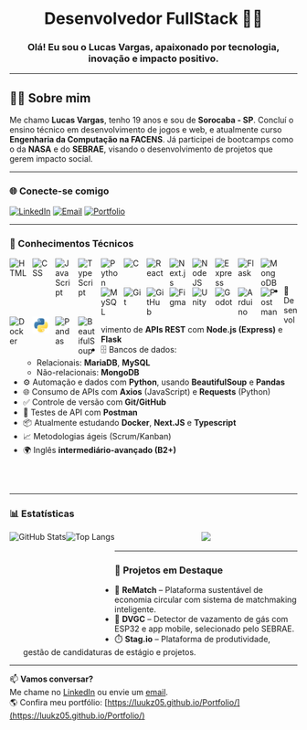 <h1 align="center">Desenvolvedor FullStack 👨‍💻</h1>
<h3 align="center">Olá! Eu sou o Lucas Vargas, apaixonado por tecnologia, inovação e impacto positivo.</h3>

---

## 👨‍🚀 Sobre mim

Me chamo **Lucas Vargas**, tenho 19 anos e sou de **Sorocaba - SP**. Concluí o ensino técnico em desenvolvimento de jogos e web, e atualmente curso **Engenharia da Computação na FACENS**. Já participei de bootcamps como o da **NASA** e do **SEBRAE**, visando o desenvolvimento de projetos que gerem impacto social.

---

### 🌐 Conecte-se comigo

[![LinkedIn](https://img.shields.io/badge/LinkedIn-%230077B5.svg?logo=linkedin&logoColor=white&style=for-the-badge)](https://linkedin.com/in/lucasvargasdev)
[![Email](https://img.shields.io/badge/Gmail-D14836?style=for-the-badge&logo=gmail&logoColor=white)](mailto:lucasvargasdev05@gmail.com)
[![Portfolio](https://img.shields.io/badge/Portfolio-FF3850?style=for-the-badge&&logoColor=white)](https://luukz05.github.io/Portfolio/)

---

### 🤖 Conhecimentos Técnicos

<img align="left" alt="HTML" width="30px" style="padding-right:10px;" src="https://cdn.jsdelivr.net/gh/devicons/devicon/icons/html5/html5-original.svg" />
<img align="left" alt="CSS" width="30px" style="padding-right:10px;" src="https://cdn.jsdelivr.net/gh/devicons/devicon/icons/css3/css3-original.svg" />
<img align="left" alt="JavaScript" width="30px" style="padding-right:10px;" src="https://cdn.jsdelivr.net/gh/devicons/devicon/icons/javascript/javascript-original.svg" />
<img align="left" alt="TypeScript" width="30px" style="padding-right:10px;" src="https://cdn.jsdelivr.net/gh/devicons/devicon/icons/typescript/typescript-original.svg" />
<img align="left" alt="Python" width="30px" style="padding-right:10px;" src="https://cdn.jsdelivr.net/gh/devicons/devicon/icons/python/python-original.svg" />
<img align="left" alt="C" width="30px" style="padding-right:10px;" src="https://cdn.jsdelivr.net/gh/devicons/devicon/icons/c/c-original.svg" />
<img align="left" alt="React" width="30px" style="padding-right:10px;" src="https://cdn.jsdelivr.net/gh/devicons/devicon/icons/react/react-original.svg" />
<img align="left" alt="Next.js" width="30px" style="padding-right:10px;" src="https://cdn.jsdelivr.net/gh/devicons/devicon/icons/nextjs/nextjs-original.svg" />
<img align="left" alt="NodeJS" width="30px" style="padding-right:10px;" src="https://cdn.jsdelivr.net/gh/devicons/devicon/icons/nodejs/nodejs-original.svg" />
<img align="left" alt="Express" width="30px" style="padding-right:10px;" src="https://cdn.jsdelivr.net/gh/devicons/devicon/icons/express/express-original.svg" />
<img align="left" alt="Flask" width="30px" style="padding-right:10px;" src="https://cdn.jsdelivr.net/gh/devicons/devicon/icons/flask/flask-original.svg" />
<img align="left" alt="MongoDB" width="30px" style="padding-right:10px;" src="https://cdn.jsdelivr.net/gh/devicons/devicon/icons/mongodb/mongodb-original.svg" />
<img align="left" alt="MySQL" width="30px" style="padding-right:10px;" src="https://cdn.jsdelivr.net/gh/devicons/devicon/icons/mysql/mysql-original.svg" />
<img align="left" alt="Git" width="30px" style="padding-right:10px;" src="https://cdn.jsdelivr.net/gh/devicons/devicon/icons/git/git-original.svg" />
<img align="left" alt="GitHub" width="30px" style="padding-right:10px;" src="https://cdn.jsdelivr.net/gh/devicons/devicon/icons/github/github-original.svg" />
<img align="left" alt="Figma" width="30px" style="padding-right:10px;" src="https://cdn.jsdelivr.net/gh/devicons/devicon/icons/figma/figma-original.svg" />
<img align="left" alt="Unity" width="30px" style="padding-right:10px;" src="https://cdn.jsdelivr.net/gh/devicons/devicon/icons/unity/unity-original.svg" />
<img align="left" alt="Godot" width="30px" style="padding-right:10px;" src="https://cdn.jsdelivr.net/gh/devicons/devicon/icons/godot/godot-original.svg" />
<img align="left" alt="Arduino" width="30px" style="padding-right:10px;" src="https://cdn.jsdelivr.net/gh/devicons/devicon/icons/arduino/arduino-original.svg" />
<img align="left" alt="Postman" width="30px" style="padding-right:10px;" src="https://cdn.jsdelivr.net/gh/devicons/devicon/icons/postman/postman-original.svg" />
<img align="left" alt="Docker" width="30px" style="padding-right:10px;" src="https://cdn.jsdelivr.net/gh/devicons/devicon/icons/docker/docker-original.svg" />
<img align="left" alt="Requests" width="30px" style="padding-right:10px;" src="https://raw.githubusercontent.com/devicons/devicon/master/icons/python/python-original.svg" />
<img align="left" alt="Pandas" width="30px" style="padding-right:10px;" src="https://cdn.jsdelivr.net/gh/devicons/devicon/icons/pandas/pandas-original.svg" />
<img align="left" alt="BeautifulSoup" width="30px" style="padding-right:10px;" src="https://cdn.jsdelivr.net/gh/devicons/devicon/icons/python/python-original.svg" />

<br/>
<br/>

- 🧱 Desenvolvimento de **APIs REST** com **Node.js (Express)** e **Flask**
- 🗄️ Bancos de dados:
  - Relacionais: **MariaDB**, **MySQL**
  - Não-relacionais: **MongoDB**
- ⚙️ Automação e dados com **Python**, usando **BeautifulSoup** e **Pandas**
- 🌐 Consumo de APIs com **Axios** (JavaScript) e **Requests** (Python)
- ✅ Controle de versão com **Git/GitHub**
- 🧪 Testes de API com **Postman**
- 📦 Atualmente estudando **Docker**, **Next.JS** e **Typescript**
- 📈 Metodologias ágeis (Scrum/Kanban)
- 🌍 Inglês **intermediário-avançado (B2+)**

<br/>
<br/>

---

### 📊 Estatísticas

<p>
  <img 
    align="left" 
    alt="GitHub Stats" 
    height="200" 
    src="https://github-readme-stats.vercel.app/api?username=luukz05&show_icons=true&theme=shadow_red&include_all_commits=true&locale=pt-br" 
  />
  <img 
    align="left" 
    alt="Top Langs" 
    height="200" 
    src="https://github-readme-stats.vercel.app/api/top-langs/?username=luukz05&theme=shadow_red&layout=compact&langs_count=8&custom_title=Tecnologias" 
  />
</p>

<p align="center">
  <img src="https://nirzak-streak-stats.vercel.app/?user=luukz05&theme=shadow_red&hide_border=false" />
</p>

---

### 🚀 Projetos em Destaque

- 🎯 **ReMatch** – Plataforma sustentável de economia circular com sistema de matchmaking inteligente.
- 🔐 **DVGC** – Detector de vazamento de gás com ESP32 e app mobile, selecionado pelo SEBRAE.
- ⏱️ **Stag.io** – Plataforma de produtividade, gestão de candidaturas de estágio e projetos.

---

📫 **Vamos conversar?**  
Me chame no [LinkedIn](https://linkedin.com/in/lucasvargasdev) ou envie um [email](mailto:lucasvargasdev05@gmail.com).  
🌎 Confira meu portfólio: [https://luukz05.github.io/Portfolio/](https://luukz05.github.io/Portfolio/)
